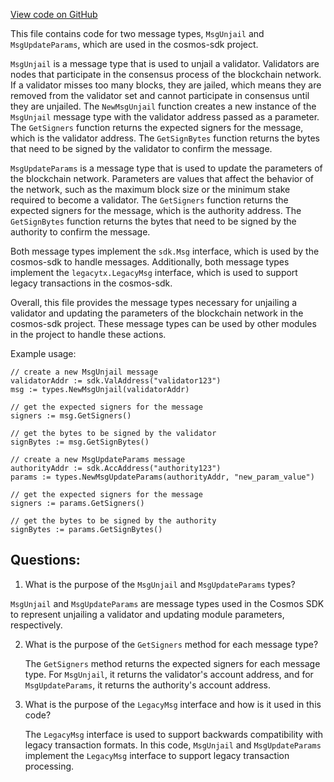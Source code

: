 [View code on GitHub](https://github.com/cosmos/cosmos-sdk/blob/main/x/slashing/types/msg.go)

This file contains code for two message types, `MsgUnjail` and `MsgUpdateParams`, which are used in the cosmos-sdk project. 

`MsgUnjail` is a message type that is used to unjail a validator. Validators are nodes that participate in the consensus process of the blockchain network. If a validator misses too many blocks, they are jailed, which means they are removed from the validator set and cannot participate in consensus until they are unjailed. The `NewMsgUnjail` function creates a new instance of the `MsgUnjail` message type with the validator address passed as a parameter. The `GetSigners` function returns the expected signers for the message, which is the validator address. The `GetSignBytes` function returns the bytes that need to be signed by the validator to confirm the message.

`MsgUpdateParams` is a message type that is used to update the parameters of the blockchain network. Parameters are values that affect the behavior of the network, such as the maximum block size or the minimum stake required to become a validator. The `GetSigners` function returns the expected signers for the message, which is the authority address. The `GetSignBytes` function returns the bytes that need to be signed by the authority to confirm the message.

Both message types implement the `sdk.Msg` interface, which is used by the cosmos-sdk to handle messages. Additionally, both message types implement the `legacytx.LegacyMsg` interface, which is used to support legacy transactions in the cosmos-sdk. 

Overall, this file provides the message types necessary for unjailing a validator and updating the parameters of the blockchain network in the cosmos-sdk project. These message types can be used by other modules in the project to handle these actions. 

Example usage:

```
// create a new MsgUnjail message
validatorAddr := sdk.ValAddress("validator123")
msg := types.NewMsgUnjail(validatorAddr)

// get the expected signers for the message
signers := msg.GetSigners()

// get the bytes to be signed by the validator
signBytes := msg.GetSignBytes()

// create a new MsgUpdateParams message
authorityAddr := sdk.AccAddress("authority123")
params := types.NewMsgUpdateParams(authorityAddr, "new_param_value")

// get the expected signers for the message
signers := params.GetSigners()

// get the bytes to be signed by the authority
signBytes := params.GetSignBytes()
```
## Questions: 
 1. What is the purpose of the `MsgUnjail` and `MsgUpdateParams` types?
   
   `MsgUnjail` and `MsgUpdateParams` are message types used in the Cosmos SDK to represent unjailing a validator and updating module parameters, respectively.

2. What is the purpose of the `GetSigners` method for each message type?
   
   The `GetSigners` method returns the expected signers for each message type. For `MsgUnjail`, it returns the validator's account address, and for `MsgUpdateParams`, it returns the authority's account address.

3. What is the purpose of the `LegacyMsg` interface and how is it used in this code?
   
   The `LegacyMsg` interface is used to support backwards compatibility with legacy transaction formats. In this code, `MsgUnjail` and `MsgUpdateParams` implement the `LegacyMsg` interface to support legacy transaction processing.